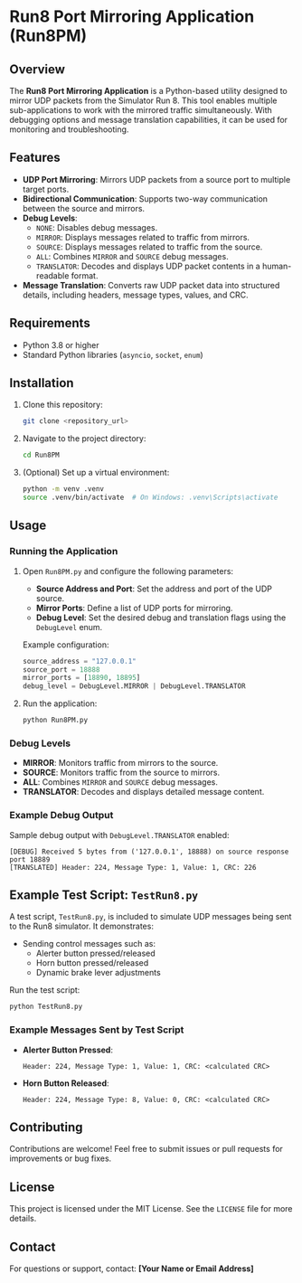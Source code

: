 
# Run8 Port Mirroring Application (Run8PM)

## Overview

The **Run8 Port Mirroring Application** is a Python-based utility designed to mirror UDP packets from the Simulator Run 8. This tool enables multiple sub-applications to work with the mirrored traffic simultaneously. With debugging options and message translation capabilities, it can be used for monitoring and troubleshooting.

## Features

- **UDP Port Mirroring**: Mirrors UDP packets from a source port to multiple target ports.
- **Bidirectional Communication**: Supports two-way communication between the source and mirrors.
- **Debug Levels**:
  - `NONE`: Disables debug messages.
  - `MIRROR`: Displays messages related to traffic from mirrors.
  - `SOURCE`: Displays messages related to traffic from the source.
  - `ALL`: Combines `MIRROR` and `SOURCE` debug messages.
  - `TRANSLATOR`: Decodes and displays UDP packet contents in a human-readable format.
- **Message Translation**: Converts raw UDP packet data into structured details, including headers, message types, values, and CRC.

## Requirements

- Python 3.8 or higher
- Standard Python libraries (`asyncio`, `socket`, `enum`)

## Installation

1. Clone this repository:
   ```bash
   git clone <repository_url>
   ```

2. Navigate to the project directory:
   ```bash
   cd Run8PM
   ```

3. (Optional) Set up a virtual environment:
   ```bash
   python -m venv .venv
   source .venv/bin/activate  # On Windows: .venv\Scripts\activate
   ```

## Usage

### Running the Application

1. Open `Run8PM.py` and configure the following parameters:
   - **Source Address and Port**: Set the address and port of the UDP source.
   - **Mirror Ports**: Define a list of UDP ports for mirroring.
   - **Debug Level**: Set the desired debug and translation flags using the `DebugLevel` enum.

   Example configuration:
   ```python
   source_address = "127.0.0.1"
   source_port = 18888
   mirror_ports = [18890, 18895]
   debug_level = DebugLevel.MIRROR | DebugLevel.TRANSLATOR
   ```

2. Run the application:
   ```bash
   python Run8PM.py
   ```

### Debug Levels

- **MIRROR**: Monitors traffic from mirrors to the source.
- **SOURCE**: Monitors traffic from the source to mirrors.
- **ALL**: Combines `MIRROR` and `SOURCE` debug messages.
- **TRANSLATOR**: Decodes and displays detailed message content.

### Example Debug Output

Sample debug output with `DebugLevel.TRANSLATOR` enabled:
```
[DEBUG] Received 5 bytes from ('127.0.0.1', 18888) on source response port 18889
[TRANSLATED] Header: 224, Message Type: 1, Value: 1, CRC: 226
```

## Example Test Script: `TestRun8.py`

A test script, `TestRun8.py`, is included to simulate UDP messages being sent to the Run8 simulator. It demonstrates:
- Sending control messages such as:
  - Alerter button pressed/released
  - Horn button pressed/released
  - Dynamic brake lever adjustments

Run the test script:
```bash
python TestRun8.py
```

### Example Messages Sent by Test Script

- **Alerter Button Pressed**:
  ```
  Header: 224, Message Type: 1, Value: 1, CRC: <calculated CRC>
  ```

- **Horn Button Released**:
  ```
  Header: 224, Message Type: 8, Value: 0, CRC: <calculated CRC>
  ```

## Contributing

Contributions are welcome! Feel free to submit issues or pull requests for improvements or bug fixes.

## License

This project is licensed under the MIT License. See the `LICENSE` file for more details.

## Contact

For questions or support, contact: **[Your Name or Email Address]**

